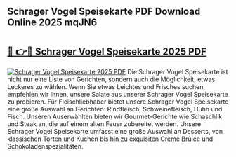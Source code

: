 ## Schrager Vogel Speisekarte PDF Download Online 2025 mqJN6

# <h2><a href="http://gcc5dl.nevu.top/?p=Schrager+Vogel+Speisekarte">🔗 👉🔴 Schrager Vogel Speisekarte 2025 PDF</a></h2>

[![Schrager Vogel Speisekarte 2025 PDF](https://i.imgur.com/dBaPXMq.png)](http://gcc5dl.nevu.top/?p=Schrager+Vogel+Speisekarte)
Die Schrager Vogel Speisekarte ist nicht nur eine Liste von Gerichten, sondern auch die Möglichkeit, etwas Leckeres zu wählen. Wenn Sie etwas Leichtes und Frisches suchen, empfehlen wir Ihnen, unsere Salate aus unserer Schrager Vogel Speisekarte zu probieren. Für Fleischliebhaber bietet unsere Schrager Vogel Speisekarte eine große Auswahl an Gerichten: Rindfleisch, Schweinefleisch, Huhn und Fisch. Unseren Auserwählten bieten wir Gourmet-Gerichte wie Schaschlik und Steak an, die auf einem alten Feuer zubereitet werden. Unsere Schrager Vogel Speisekarte umfasst eine große Auswahl an Desserts, von klassischen Torten und Kuchen bis hin zu exquisiten Crème Brûlée und Schokoladenspezialitäten.
